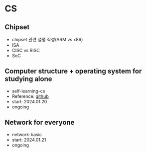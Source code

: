 # CS

## Chipset

- chipset 관련 설명 작성(ARM vs x86)
- ISA
- CISC vs RISC
- SoC

## Computer structure + operating system for studying alone

- self-learning-cs
- Reference: [github](https://github.com/kangtegong/self-learning-cs)
- start: 2024.01.20
- ongoing

## Network for everyone

- network-basic
- start: 2024.01.21
- ongoing